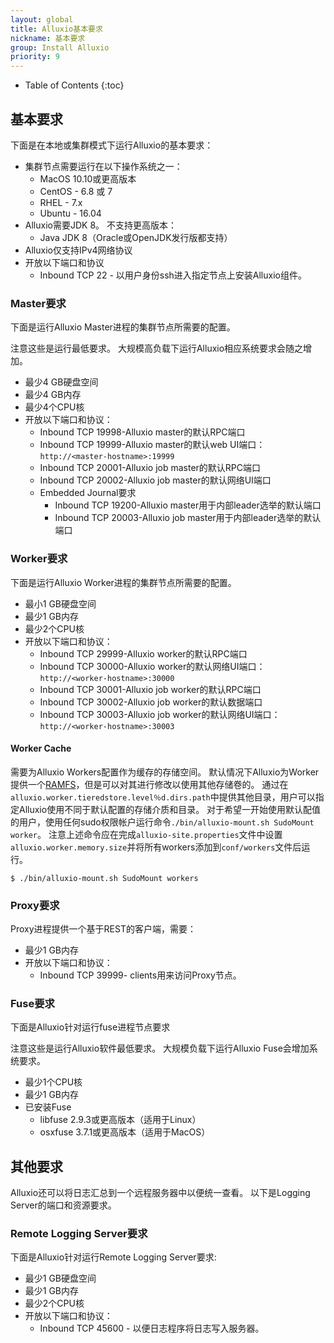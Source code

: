 ```yaml
---
layout: global
title: Alluxio基本要求
nickname: 基本要求
group: Install Alluxio
priority: 9
---
```


* Table of Contents
{:toc}

## 基本要求

下面是在本地或集群模式下运行Alluxio的基本要求：

* 集群节点需要运行在以下操作系统之一：
  * MacOS 10.10或更高版本
  * CentOS - 6.8 或 7
  * RHEL - 7.x
  * Ubuntu - 16.04
* Alluxio需要JDK 8。 不支持更高版本：
  * Java JDK 8（Oracle或OpenJDK发行版都支持）
* Alluxio仅支持IPv4网络协议
* 开放以下端口和协议
  * Inbound TCP 22 - 以用户身份ssh进入指定节点上安装Alluxio组件。

### Master要求

下面是运行Alluxio Master进程的集群节点所需要的配置。

注意这些是运行最低要求。 
大规模高负载下运行Alluxio相应系统要求会随之增加。

* 最少4 GB硬盘空间
* 最少4 GB内存
* 最少4个CPU核
* 开放以下端口和协议：
  * Inbound TCP 19998-Alluxio master的默认RPC端口
  * Inbound TCP 19999-Alluxio master的默认web UI端口：`http://<master-hostname>:19999`
  * Inbound TCP 20001-Alluxio job master的默认RPC端口
  * Inbound TCP 20002-Alluxio job master的默认网络UI端口
  * Embedded Journal要求
    * Inbound TCP 19200-Alluxio master用于内部leader选举的默认端口
    * Inbound TCP 20003-Alluxio job master用于内部leader选举的默认端口

### Worker要求

下面是运行Alluxio Worker进程的集群节点所需要的配置。

* 最小1 GB硬盘空间
* 最少1 GB内存
* 最少2个CPU核
* 开放以下端口和协议：
  * Inbound TCP 29999-Alluxio worker的默认RPC端口
  * Inbound TCP 30000-Alluxio worker的默认网络UI端口：`http://<worker-hostname>:30000`
  * Inbound TCP 30001-Alluxio job worker的默认RPC端口
  * Inbound TCP 30002-Alluxio job worker的默认数据端口
  * Inbound TCP 30003-Alluxio job worker的默认网络UI端口：`http://<worker-hostname>:30003`

#### Worker Cache

需要为Alluxio Workers配置作为缓存的存储空间。 
默认情况下Alluxio为Worker提供一个[RAMFS](https://www.kernel.org/doc/Documentation/filesystems/ramfs-rootfs-initramfs.txt)，但是可以对其进行修改以使用其他存储卷的。 
通过在`alluxio.worker.tieredstore.level％d.dirs.path`中提供其他目录，用户可以指定Alluxio使用不同于默认配置的存储介质和目录。 
对于希望一开始使用默认配值的用户，使用任何sudo权限帐户运行命令`./bin/alluxio-mount.sh SudoMount worker`。 
注意上述命令应在完成`alluxio-site.properties`文件中设置`alluxio.worker.memory.size`并将所有workers添加到`conf/workers`文件后运行。

```console
$ ./bin/alluxio-mount.sh SudoMount workers
```

### Proxy要求

Proxy进程提供一个基于REST的客户端，需要：

* 最少1 GB内存
* 开放以下端口和协议：
  * Inbound TCP 39999- clients用来访问Proxy节点。

### Fuse要求

下面是Alluxio针对运行fuse进程节点要求

注意这些是运行Alluxio软件最低要求。 
大规模负载下运行Alluxio Fuse会增加系统要求。

* 最少1个CPU核
* 最少1 GB内存
* 已安装Fuse
  * libfuse 2.9.3或更高版本（适用于Linux）
  * osxfuse 3.7.1或更高版本（适用于MacOS）

## 其他要求

Alluxio还可以将日志汇总到一个远程服务器中以便统一查看。 
以下是Logging Server的端口和资源要求。
 
### Remote Logging Server要求

下面是Alluxio针对运行Remote Logging Server要求:

* 最少1 GB硬盘空间
* 最少1 GB内存
* 最少2个CPU核
* 开放以下端口和协议：
  * Inbound TCP 45600 - 以便日志程序将日志写入服务器。
